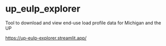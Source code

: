# up_eulp_explorer
Tool to download and view end-use load profile data for Michigan and the UP

https://up-eulp-explorer.streamlit.app/
